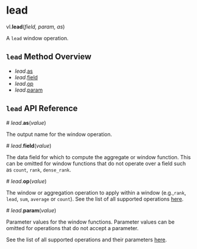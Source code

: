 # lead

vl.<b>lead</b>(<em>field, param, as</em>)

A <code>lead</code> window operation.

## <code>lead</code> Method Overview

* <em>lead</em>.<a href="#as">as</a>
* <em>lead</em>.<a href="#field">field</a>
* <em>lead</em>.<a href="#op">op</a>
* <em>lead</em>.<a href="#param">param</a>

## <code>lead</code> API Reference

<a name="as">#</a>
<em>lead</em>.<b>as</b>(<em>value</em>)

The output name for the window operation.

<a name="field">#</a>
<em>lead</em>.<b>field</b>(<em>value</em>)

The data field for which to compute the aggregate or window function. This can be omitted for window functions that do not operate over a field such as `count`, `rank`, `dense_rank`.

<a name="op">#</a>
<em>lead</em>.<b>op</b>(<em>value</em>)

The window or aggregation operation to apply within a window (e.g.,`rank`, `lead`, `sum`, `average` or `count`). See the list of all supported operations [here](https://vega.github.io/vega-lite/docs/window.html#ops).

<a name="param">#</a>
<em>lead</em>.<b>param</b>(<em>value</em>)

Parameter values for the window functions. Parameter values can be omitted for operations that do not accept a parameter.

See the list of all supported operations and their parameters [here](https://vega.github.io/vega-lite/docs/transforms/window.html).

